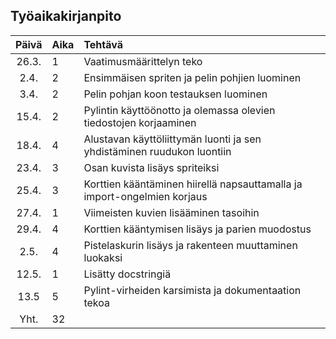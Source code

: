 ## Työaikakirjanpito

| Päivä | Aika | Tehtävä  |
| :----:|:-----| :-----|
| 26.3. |  1   | Vaatimusmäärittelyn teko |
| 2.4.  |  2   | Ensimmäisen spriten ja pelin pohjien luominen |
| 3.4.  |  2   | Pelin pohjan koon testauksen luominen |
| 15.4. |  2   | Pylintin käyttöönotto ja olemassa olevien tiedostojen korjaaminen |
| 18.4. |  4   | Alustavan käyttöliittymän luonti ja sen yhdistäminen ruudukon luontiin |
| 23.4. |  3   | Osan kuvista lisäys spriteiksi |
| 25.4. |  3   | Korttien kääntäminen hiirellä napsauttamalla ja import-ongelmien korjaus |
| 27.4. |  1   | Viimeisten kuvien lisääminen tasoihin |
| 29.4. |  4   | Korttien kääntymisen lisäys ja parien muodostus |
| 2.5.  |  4   | Pistelaskurin lisäys ja rakenteen muuttaminen luokaksi |
| 12.5. |  1   | Lisätty docstringiä |
| 13.5  |  5   | Pylint-virheiden karsimista ja dokumentaation tekoa |
| Yht.  |  32   | |